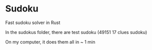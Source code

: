 # Sudoku
Fast sudoku solver in Rust

In the sudokus folder, there are test sudoku (49151 17 clues sudoku)

On my computer, it does them all in ~ 1 min
